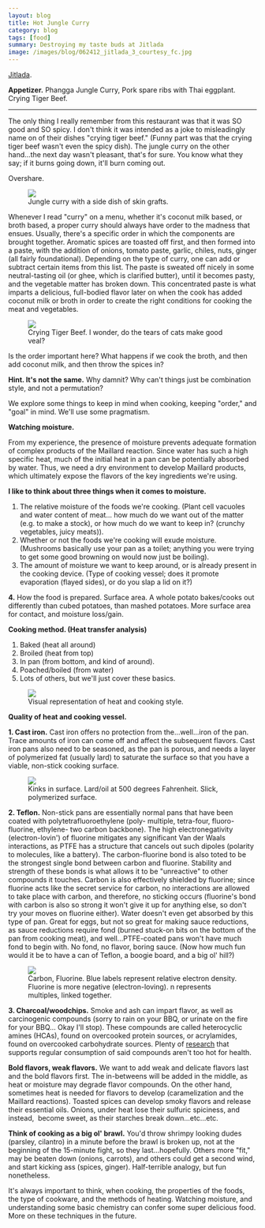 ```yaml
---
layout: blog
title: Hot Jungle Curry
category: blog
tags: [food]  
summary: Destroying my taste buds at Jitlada
image: /images/blog/062412_jitlada_3_courtesy_fc.jpg
---
```


[Jitlada](http://www.yelp.com/biz/jitlada-thai-los-angeles).

**Appetizer.** Phangga Jungle Curry, Pork spare ribs with Thai eggplant. Crying Tiger Beef.

---

The only thing I really remember from this restaurant was that it was SO good and SO spicy. I don't think it was intended as a joke to misleadingly name on of their dishes "crying tiger beef." (Funny part was that the crying tiger beef wasn't even the spicy dish). The jungle curry on the other hand...the next day wasn't pleasant, that's for sure. You know what they say; if it burns going down, it'll burn coming out.

Overshare.

<figure>
    <img src="/images/blog/062412_jitlada_3_courtesy_fc.jpg"></img>
    <figcaption>Jungle curry with a side dish of skin grafts.</figcaption>
</figure>

Whenever I read "curry" on a menu, whether it's coconut milk based, or broth based, a proper curry should always have order to the madness that ensues. Usually, there's a specific order in which the components are brought together. Aromatic spices are toasted off first, and then formed into a paste, with the addition of onions, tomato paste, garlic, chiles, nuts, ginger (all fairly foundational). Depending on the type of curry, one can add or subtract certain items from this list. The paste is sweated off nicely in some neutral-tasting oil (or ghee, which is clarified butter), until it becomes pasty, and the vegetable matter has broken down. This concentrated paste is what imparts a delicious, full-bodied flavor later on when the cook has added coconut milk or broth in order to create the right conditions for cooking the meat and vegetables.

<figure>
    <img src="/images/blog/062412_jitlada_1_courtesy_fc.jpg"></img>
    <figcaption>Crying Tiger Beef. I wonder, do the tears of cats make good veal?</figcaption>
</figure>

Is the order important here? What happens if we cook the broth, and then add coconut milk, and then throw the spices in?

**Hint. It's not the same.** Why damnit? Why can't things just be combination style, and not a permutation?

We explore some things to keep in mind when cooking, keeping "order," and "goal" in mind. We'll use some pragmatism.

**Watching moisture.**

From my experience, the presence of moisture prevents adequate formation of complex products of the Maillard reaction. Since water has such a high specific heat, much of the initial heat in a pan can be potentially absorbed by water. Thus, we need a dry environment to develop Maillard products, which ultimately expose the flavors of the key ingredients we're using.

**I like to think about three things when it comes to moisture.**

1. The relative moisture of the foods we're cooking. (Plant cell vacuoles and water content of meat... how much do we want out of the matter (e.g. to make a stock), or how much do we want to keep in? (crunchy vegetables, juicy meats)).
2. Whether or not the foods we're cooking will exude moisture. (Mushrooms basically use your pan as a toilet; anything you were trying to get some good browning on would now just be boiling).
3. The amount of moisture we want to keep around, or is already present in the cooking device. (Type of cooking vessel; does it promote evaporation (flayed sides), or do you slap a lid on it?)

**4.** How the food is prepared. Surface area. A whole potato bakes/cooks out differently than cubed potatoes, than mashed potatoes. More surface area for contact, and moisture loss/gain.

**Cooking method. (Heat transfer analysis)**

1. Baked (heat all around)
2. Broiled (heat from top)
3. In pan (from bottom, and kind of around).
4. Poached/boiled (from water)
5. Lots of others, but we'll just cover these basics.

<figure>
    <img src="/images/blog/093012_cooking_methods_courtesy_fc.jpg"></img>
    <figcaption>Visual representation of heat and cooking style.</figcaption>
</figure>

**Quality of heat and cooking vessel.**

**1. Cast iron.** Cast iron offers no protection from the...well...iron of the pan. Trace amounts of iron can come off and affect the subsequent flavors. Cast iron pans also need to be seasoned, as the pan is porous, and needs a layer of polymerized fat (usually lard) to saturate the surface so that you have a viable, non-stick cooking surface.

<figure>
    <img src="/images/blog/093012_cast_iron_courtesy_fc.jpg"></img>
    <figcaption>Kinks in surface. Lard/oil at 500 degrees Fahrenheit. Slick, polymerized surface.</figcaption>
</figure>

**2. Teflon.** Non-stick pans are essentially normal pans that have been coated with polytetrafluoroethylene (poly- multiple, tetra-four, fluoro-fluorine, ethylene- two carbon backbone). The high electronegativity (electron-lovin') of fluorine mitigates any significant Van der Waals interactions, as PTFE has a structure that cancels out such dipoles (polarity to molecules, like a battery). The carbon-fluorine bond is also toted to be the strongest single bond between carbon and fluorine. Stability and strength of these bonds is what allows it to be "unreactive" to other compounds it touches. Carbon is also effectively shielded by fluorine; since fluorine acts like the secret service for carbon, no interactions are allowed to take place with carbon, and therefore, no sticking occurs (fluorine's bond with carbon is also so strong it won't give it up for anything else, so don't try your moves on fluorine either). Water doesn't even get absorbed by this type of pan. Great for eggs, but not so great for making sauce reductions, as sauce reductions require fond (burned stuck-on bits on the bottom of the pan from cooking meat), and well...PTFE-coated pans won't have much fond to begin with. No fond, no flavor, boring sauce. (Now how much fun would it be to have a can of Teflon, a boogie board, and a big ol' hill?)

<figure>
    <img src="/images/blog/093012_teflon_courtesy_fc.jpg"></img>
    <figcaption>Carbon, Fluorine. Blue labels represent relative electron density. Fluorine is more negative (electron-loving). n represents multiples, linked together.</figcaption>
</figure>

**3. Charcoal/woodchips.** Smoke and ash can impart flavor, as well as carcinogenic compounds (sorry to rain on your BBQ, or urinate on the fire for your BBQ... Okay I'll stop). These compounds are called heterocyclic amines (HCAs), found on overcooked protein sources, or acrylamides, found on overcooked carbohydrate sources. Plenty of [research](http://www.ncbi.nlm.nih.gov/pubmed/7834804) that supports regular consumption of said compounds aren't too hot for health.

**Bold flavors, weak flavors.** We want to add weak and delicate flavors last and the bold flavors first. The in-betweens will be added in the middle, as heat or moisture may degrade flavor compounds. On the other hand, sometimes heat is needed for flavors to develop (caramelization and the Maillard reactions). Toasted spices can develop smoky flavors and release their essential oils. Onions, under heat lose their sulfuric spiciness, and instead,  become sweet, as their starches break down...etc...etc.

**Think of cooking as a big ol' brawl.** You'd throw shrimpy looking dudes (parsley, cilantro) in a minute before the brawl is broken up, not at the beginning of the 15-minute fight, so they last...hopefully. Others more "fit," may be beaten down (onions, carrots), and others could get a second wind, and start kicking ass (spices, ginger). Half-terrible analogy, but fun nonetheless.

It's always important to think, when cooking, the properties of the foods, the type of cookware, and the methods of heating. Watching moisture, and understanding some basic chemistry can confer some super delicious food. More on these techniques in the future.
